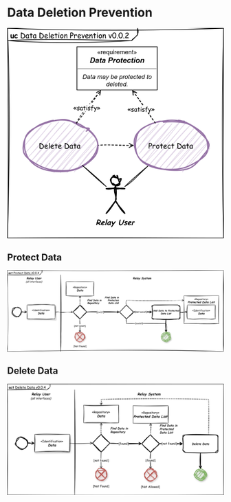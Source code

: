 # Data Deletion Prevention

![Data Deletion Prevention](data-relay-uc-data-deletion-prevention.svg)

## Protect Data

![Protect Data](data-relay-act-protect-data.svg)

## Delete Data

![Delete Data](data-relay-act-delete-data.svg)

